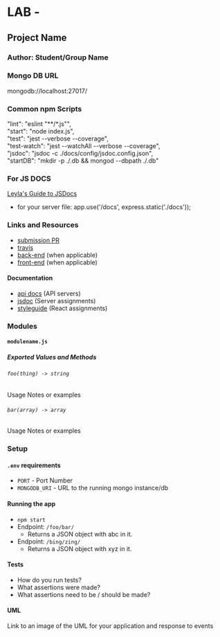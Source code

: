 # LAB - 

## Project Name

### Author: Student/Group Name

### Mongo DB URL

mongodb://localhost:27017/

### Common npm Scripts
 "lint": "eslint \"**/*.js\"",  
   "start": "node index.js",  
   "test": "jest --verbose --coverage",  
   "test-watch": "jest --watchAll --verbose --coverage",  
   "jsdoc": "jsdoc -c ./docs/config/jsdoc.config.json",  
   "startDB": "mkdir -p ./.db && mongod --dbpath ./.db"

### For JS DOCS
[Leyla's Guide to JSDocs](https://docs.google.com/document/d/1ifvEDvWpdaCO3AtY6P2KBdDvHaG2GkWpfTFIHBx8BoE/edit?usp=sharing)
* for your server file: app.use('/docs', express.static('./docs'));

### Links and Resources
* [submission PR](http://xyz.com)
* [travis](http://xyz.com)
* [back-end](http://xyz.com) (when applicable)
* [front-end](http://xyz.com) (when applicable)

#### Documentation
* [api docs](http://xyz.com) (API servers)
* [jsdoc](http://xyz.com) (Server assignments)
* [styleguide](http://xyz.com) (React assignments)

### Modules
#### `modulename.js`
##### Exported Values and Methods

###### `foo(thing) -> string`
Usage Notes or examples

###### `bar(array) -> array`
Usage Notes or examples

### Setup
#### `.env` requirements
* `PORT` - Port Number
* `MONGODB_URI` - URL to the running mongo instance/db

#### Running the app
* `npm start`
* Endpoint: `/foo/bar/`
  * Returns a JSON object with abc in it.
* Endpoint: `/bing/zing/`
  * Returns a JSON object with xyz in it.
  
#### Tests
* How do you run tests?
* What assertions were made?
* What assertions need to be / should be made?

#### UML
Link to an image of the UML for your application and response to events
